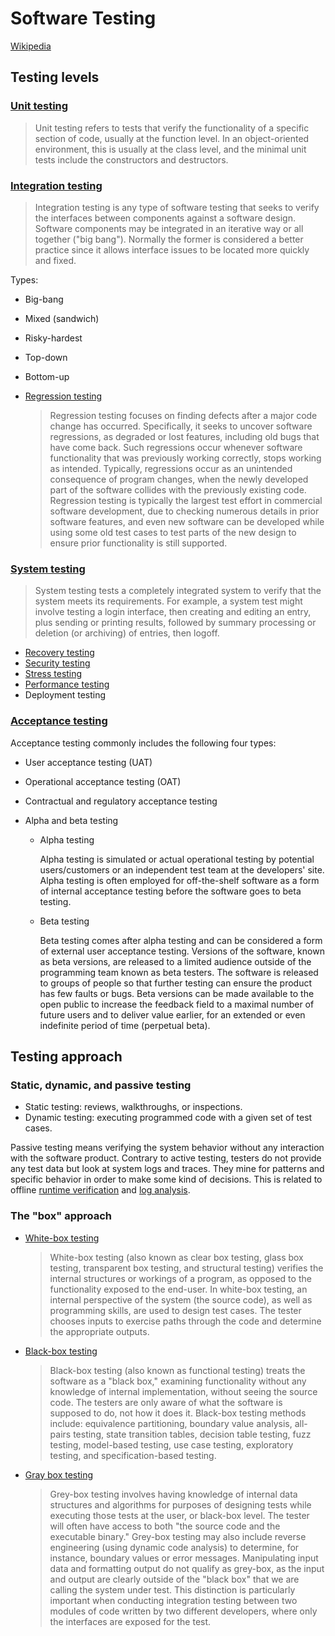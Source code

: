 # Software Testing
[Wikipedia](https://en.wikipedia.org/wiki/Software_testing)

## Testing levels
### [Unit testing](https://en.wikipedia.org/wiki/Unit_testing)
> Unit testing refers to tests that verify the functionality of a specific section of code, usually at the function level. In an object-oriented environment, this is usually at the class level, and the minimal unit tests include the constructors and destructors.

### [Integration testing](https://en.wikipedia.org/wiki/Integration_testing)
> Integration testing is any type of software testing that seeks to verify the interfaces between components against a software design. Software components may be integrated in an iterative way or all together ("big bang"). Normally the former is considered a better practice since it allows interface issues to be located more quickly and fixed.

Types:
- Big-bang
- Mixed (sandwich)
- Risky-hardest
- Top-down
- Bottom-up
- [Regression testing](https://en.wikipedia.org/wiki/Regression_testing)

  > Regression testing focuses on finding defects after a major code change has occurred. Specifically, it seeks to uncover software regressions, as degraded or lost features, including old bugs that have come back. Such regressions occur whenever software functionality that was previously working correctly, stops working as intended. Typically, regressions occur as an unintended consequence of program changes, when the newly developed part of the software collides with the previously existing code. Regression testing is typically the largest test effort in commercial software development, due to checking numerous details in prior software features, and even new software can be developed while using some old test cases to test parts of the new design to ensure prior functionality is still supported.

### [System testing](https://en.wikipedia.org/wiki/System_testing)
> System testing tests a completely integrated system to verify that the system meets its requirements. For example, a system test might involve testing a login interface, then creating and editing an entry, plus sending or printing results, followed by summary processing or deletion (or archiving) of entries, then logoff.

- [Recovery testing](https://en.wikipedia.org/wiki/Recovery_testing)
- [Security testing](https://en.wikipedia.org/wiki/Security_testing)
- [Stress testing](https://en.wikipedia.org/wiki/Stress_testing)
- [Performance testing](https://en.wikipedia.org/wiki/Software_performance_testing)
- Deployment testing

### [Acceptance testing](https://en.wikipedia.org/wiki/Acceptance_testing)
Acceptance testing commonly includes the following four types:

- User acceptance testing (UAT)

- Operational acceptance testing (OAT)

- Contractual and regulatory acceptance testing

- Alpha and beta testing
  - Alpha testing

    Alpha testing is simulated or actual operational testing by potential users/customers or an independent test team at the developers' site. Alpha testing is often employed for off-the-shelf software as a form of internal acceptance testing before the software goes to beta testing.

  - Beta testing

    Beta testing comes after alpha testing and can be considered a form of external user acceptance testing. Versions of the software, known as beta versions, are released to a limited audience outside of the programming team known as beta testers. The software is released to groups of people so that further testing can ensure the product has few faults or bugs. Beta versions can be made available to the open public to increase the feedback field to a maximal number of future users and to deliver value earlier, for an extended or even indefinite period of time (perpetual beta).

## Testing approach
### Static, dynamic, and passive testing
- Static testing: reviews, walkthroughs, or inspections.
- Dynamic testing: executing programmed code with a given set of test cases.

Passive testing means verifying the system behavior without any interaction with the software product. Contrary to active testing, testers do not provide any test data but look at system logs and traces. They mine for patterns and specific behavior in order to make some kind of decisions. This is related to offline [runtime verification](https://en.wikipedia.org/wiki/Runtime_verification) and [log analysis](https://en.wikipedia.org/wiki/Log_analysis).

### The "box" approach
- [White-box testing](https://en.wikipedia.org/wiki/White-box_testing)

  > White-box testing (also known as clear box testing, glass box testing, transparent box testing, and structural testing) verifies the internal structures or workings of a program, as opposed to the functionality exposed to the end-user. In white-box testing, an internal perspective of the system (the source code), as well as programming skills, are used to design test cases. The tester chooses inputs to exercise paths through the code and determine the appropriate outputs.

- [Black-box testing](https://en.wikipedia.org/wiki/Black-box_testing)

  > Black-box testing (also known as functional testing) treats the software as a "black box," examining functionality without any knowledge of internal implementation, without seeing the source code. The testers are only aware of what the software is supposed to do, not how it does it. Black-box testing methods include: equivalence partitioning, boundary value analysis, all-pairs testing, state transition tables, decision table testing, fuzz testing, model-based testing, use case testing, exploratory testing, and specification-based testing.

- [Gray box testing](https://en.wikipedia.org/wiki/Gray_box_testing)

  > Grey-box testing involves having knowledge of internal data structures and algorithms for purposes of designing tests while executing those tests at the user, or black-box level. The tester will often have access to both "the source code and the executable binary." Grey-box testing may also include reverse engineering (using dynamic code analysis) to determine, for instance, boundary values or error messages. Manipulating input data and formatting output do not qualify as grey-box, as the input and output are clearly outside of the "black box" that we are calling the system under test. This distinction is particularly important when conducting integration testing between two modules of code written by two different developers, where only the interfaces are exposed for the test.

